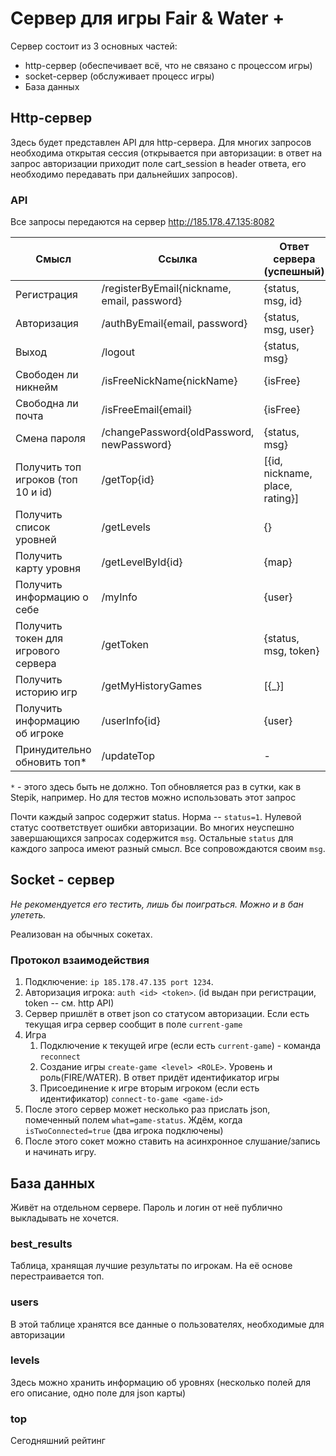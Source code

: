 # Сервер для игры Fair & Water +
Сервер состоит из 3 основных частей:
+ http-сервер (обеспечивает всё, что не связано с процессом игры)
+ socket-сервер (обслуживает процесс игры)
+ База данных
## Http-сервер
Здесь будет представлен API для http-сервера. Для многих запросов необходима открытая сессия (открывается при
авторизации: в ответ на запрос авторизации приходит поле cart_session в header ответа, его необходимо
передавать при дальнейших запросов).
### API
Все запросы передаются на сервер http://185.178.47.135:8082

| Смысл                               | Ссылка                                      | Ответ сервера (успешный)        | Нужна открытая сессия? |
|-------------------------------------|---------------------------------------------|---------------------------------|------------------------|
| Регистрация                         | /registerByEmail{nickname, email, password} | {status, msg, id}               | нет                    |
| Авторизация                         | /authByEmail{email, password}               | {status, msg, user}             | нет                    |
| Выход                               | /logout                                     | {status, msg}                   | да                     |
| Свободен ли никнейм                 | /isFreeNickName{nickName}                   | {isFree}                        | нет                    |
| Свободна ли почта                   | /isFreeEmail{email}                         | {isFree}                        | нет                    |
| Смена пароля                        | /changePassword{oldPassword, newPassword}   | {status, msg}                   | да                     |
| Получить топ игроков (топ 10 и id)  | /getTop{id}                                 | [{id, nickname, place, rating}] | нет                    |
| Получить список уровней             | /getLevels                                  | {}                              | да                     |
| Получить карту уровня               | /getLevelById{id}                           | {map}                           | нет                    |
| Получить информацию о себе          | /myInfo                                     | {user}                          | да                     |
| Получить токен для игрового сервера | /getToken                                   | {status, msg, token}            | да                     |
| Получить историю игр                | /getMyHistoryGames                          | [{_}]                           | да                     |
| Получить информацию об игроке       | /userInfo{id}                               | {user}                          | нет                    |
| Принудительно обновить топ*         | /updateTop                                  | -                               | нет                    |
 
`*` - этого здесь быть не должно. Топ обновляется раз в сутки, как в Stepik, например. Но для тестов можно использовать этот запрос

 Почти каждый запрос содержит status. Норма -- `status=1`. Нулевой статус соответствует ошибки авторизации. Во многих 
 неуспешно завершающихся запросах содержится `msg`.  Остальные `status` для каждого запроса имеют разный смысл. Все сопровождаются своим
 `msg`.
 
## Socket - сервер
*Не рекомендуется его тестить, лишь бы поиграться. Можно и в бан улететь.*

Реализован на обычных сокетах. 
### Протокол взаимодействия
1. Подключение: `ip 185.178.47.135 port 1234`.
2. Авторизация игрока: `auth <id> <token>`. (id выдан при регистрации, token -- см. http API)
3. Сервер пришлёт в ответ json со статусом авторизации. Если есть текущая игра сервер сообщит в поле `current-game`
4. Игра
   1. Подключение к текущей игре (если есть `current-game`) - команда `reconnect`
   2. Создание игры `create-game <level> <ROLE>`. Уровень и роль(FIRE/WATER). В ответ придёт идентификатор игры
   3. Присоединение к игре вторым игроком (если есть идентификатор) `connect-to-game <game-id>`
5. После этого сервер может несколько раз прислать json, помеченный полем `what=game-status`. Ждём, когда `isTwoConnected=true` (два игрока подключены)
6. После этого сокет можно ставить на асинхронное слушание/запись и начинать игру.  

## База данных
Живёт на отдельном сервере. Пароль и логин от неё публично выкладывать не хочется.
### best_results
Таблица, хранящая лучшие результаты по игрокам. На её основе перестраивается топ.
### users
В этой таблице хранятся все данные о пользователях, необходимые для авторизации
### levels
Здесь можно хранить информацию об уровнях (несколько полей для его описание, одно поле для json карты)
### top
Сегодняшний рейтинг